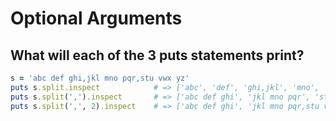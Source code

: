# Optional Arguments

## What will each of the 3 puts statements print?

```ruby
s = 'abc def ghi,jkl mno pqr,stu vwx yz'
puts s.split.inspect            # => ['abc', 'def', 'ghi,jkl', 'mno', 'pqr,stu', 'vwx, 'yz']
puts s.split(',').inspect       # => ['abc def ghi', 'jkl mno pqr', 'stu vwx yz']
puts s.split(',', 2).inspect    # => ['abc def ghi', 'jkl mno pqr,stu vwx yz']
```
